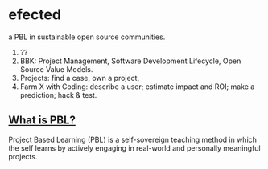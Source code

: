 # efected
a PBL in sustainable open source communities.
1. ??
2. BBK: Project Management, Software Development Lifecycle,  Open Source Value Models.
3. Projects: find a case, own a project, 
4. Farm X with Coding: describe a user; estimate impact and ROI; make a prediction; hack & test.

## [What is PBL?](https://www.pblworks.org/what-is-pbl)
Project Based Learning (PBL) is a self-sovereign teaching method in which the self learns by actively engaging in real-world and personally meaningful projects.
